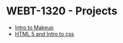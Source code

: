 # WEBT-1320 - Projects

<ul>
   <li><a href="intro_to_html/Indexs.html" target="_blank">Intro to Makeup</a></li>
   <li><a href="html_intro_css/Indexs.html" target="_blank">HTML 5 and Intro to css</a></li>
</ul>